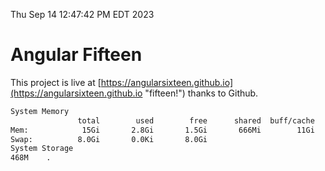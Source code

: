 Thu Sep 14 12:47:42 PM EDT 2023

# Angular Fifteen


This project is live at [https://angularsixteen.github.io](https://angularsixteen.github.io "fifteen!") thanks to Github.

```bash
System Memory
               total        used        free      shared  buff/cache   available
Mem:            15Gi       2.8Gi       1.5Gi       666Mi        11Gi        11Gi
Swap:          8.0Gi       0.0Ki       8.0Gi
System Storage
468M	.
```
```bash

